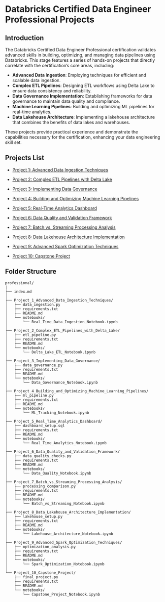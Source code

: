 # Databricks Certified Data Engineer Professional Projects


## Introduction

The Databricks Certified Data Engineer Professional certification validates advanced skills in building, optimizing, and managing data pipelines using Databricks. This stage features a series of hands-on projects that directly correlate with the certification’s core areas, including:

- **Advanced Data Ingestion**: Employing techniques for efficient and scalable data ingestion.
- **Complex ETL Pipelines**: Designing ETL workflows using Delta Lake to ensure data consistency and reliability.
- **Data Governance Implementation**: Establishing frameworks for data governance to maintain data quality and compliance.
- **Machine Learning Pipelines**: Building and optimizing ML pipelines for real-time analytics.
- **Data Lakehouse Architecture**: Implementing a lakehouse architecture that combines the benefits of data lakes and warehouses.

These projects provide practical experience and demonstrate the capabilities necessary for the certification, enhancing your data engineering skill set.


## Projects List

  - [Project 1: Advanced Data Ingestion Techniques](./Project_1_Advanced_Data_Ingestion_Techniques/README.md)

  - [Project 2: Complex ETL Pipelines with Delta Lake](./Project_2_Complex_ETL_Pipelines_with_Delta_Lake/)

  - [Project 3: Implementing Data Governance](./Project_3_Implementing_Data_Governance/README.md)

  - [Project 4: Building and Optimizing Machine Learning Pipelines](./Project_4_Building_and_Optimizing_Machine_Learning_Pipelines/README.md)

  - [Project 5: Real-Time Analytics Dashboard](./Project_5_Real_Time_Analytics_Dashboard/README.md)

  - [Project 6: Data Quality and Validation Framework](./Project_6_Data_Quality_and_Validation_Framework/README.md)

  - [Project 7: Batch vs. Streaming Processing Analysis](./Project_7_Batch_vs_Streaming_Processing_Analysis/README.md)

  - [Project 8: Data Lakehouse Architecture Implementation](./Project_8_Data_Lakehouse_Architecture_Implementation/README.md)

  - [Project 9: Advanced Spark Optimization Techniques](./Project_9_Advanced_Spark_Optimization_Techniques/README.md)

  - [Project 10: Capstone Project](./Project_10_Capstone_Project/README.md)


## Folder Structure
```
professional/
|
├── index.md
│
├── Project_1_Advanced_Data_Ingestion_Techniques/
│   ├── data_ingestion.py
│   ├── requirements.txt
│   ├── README.md
│   └── notebooks/
│       └── Real_Time_Data_Ingestion_Notebook.ipynb
│
├── Project_2_Complex_ETL_Pipelines_with_Delta_Lake/
│   ├── etl_pipeline.py
│   ├── requirements.txt
│   ├── README.md
│   └── notebooks/
│       └── Delta_Lake_ETL_Notebook.ipynb
│
├── Project_3_Implementing_Data_Governance/
│   ├── data_governance.py
│   ├── requirements.txt
│   ├── README.md
│   └── notebooks/
│       └── Data_Governance_Notebook.ipynb
│
├── Project_4_Building_and_Optimizing_Machine_Learning_Pipelines/
│   ├── ml_pipeline.py
│   ├── requirements.txt
│   ├── README.md
│   └── notebooks/
│       └── ML_Tracking_Notebook.ipynb
│
├── Project_5_Real_Time_Analytics_Dashboard/
│   ├── dashboard_setup.sql
│   ├── requirements.txt
│   ├── README.md
│   └── notebooks/
│       └── Real_Time_Analytics_Notebook.ipynb
│
├── Project_6_Data_Quality_and_Validation_Framework/
│   ├── data_quality_checks.py
│   ├── requirements.txt
│   ├── README.md
│   └── notebooks/
│       └── Data_Quality_Notebook.ipynb
│
├── Project_7_Batch_vs_Streaming_Processing_Analysis/
│   ├── processing_comparison.py
│   ├── requirements.txt
│   ├── README.md
│   └── notebooks/
│       └── Batch_vs_Streaming_Notebook.ipynb
│
├── Project_8_Data_Lakehouse_Architecture_Implementation/
│   ├── lakehouse_setup.py
│   ├── requirements.txt
│   ├── README.md
│   └── notebooks/
│       └── Lakehouse_Architecture_Notebook.ipynb
│
├── Project_9_Advanced_Spark_Optimization_Techniques/
│   ├── optimization_analysis.py
│   ├── requirements.txt
│   ├── README.md
│   └── notebooks/
│       └── Spark_Optimization_Notebook.ipynb
│
└── Project_10_Capstone_Project/
    ├── final_project.py
    ├── requirements.txt
    ├── README.md
    └── notebooks/
        └── Capstone_Project_Notebook.ipynb
```
